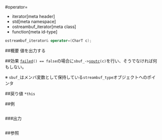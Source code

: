 #operator=
* iterator[meta header]
* std[meta namespace]
* ostreambuf_iterator[meta class]
* function[meta id-type]

```cpp
ostreambuf_iterator& operator=(CharT c);
```

##概要
値を出力する


##効果
[`failed`](failed.md)`() == false`の場合に`sbuf_->`[`sputc`](../../streambuf/basic_streambuf/sputc.md.nolink)`(c)`を行い、そうでなければ何もしない。

※ `sbuf_`はメンバ変数として保持している`streambuf_type`オブジェクトへのポインタ


##戻り値
`*this`

##例
```cpp
```

###出力
```
```

##参照
